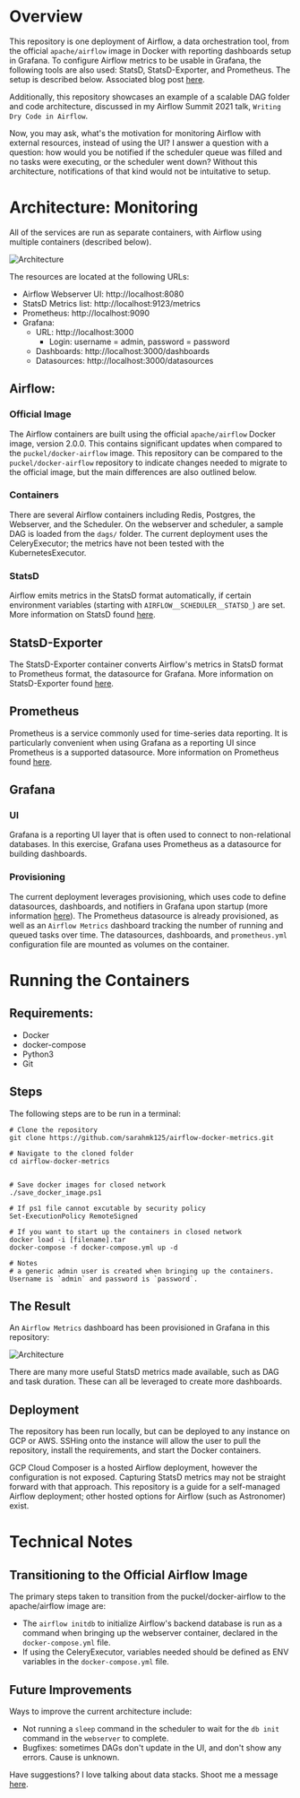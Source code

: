 # Overview

This repository is one deployment of Airflow, a data orchestration tool, from the official `apache/airflow` image in Docker with reporting dashboards setup in Grafana. To configure Airflow metrics to be usable in Grafana, the following tools are also used: StatsD, StatsD-Exporter, and Prometheus. The setup is described below. Associated blog post [here](https://towardsdatascience.com/airflow-in-docker-metrics-reporting-83ad017a24eb).

Additionally, this repository showcases an example of a scalable DAG folder and code architecture, discussed in my Airflow Summit 2021 talk, `Writing Dry Code in Airflow`.

Now, you may ask, what's the motivation for monitoring Airflow with external resources, instead of using the UI? I answer a question with a question: how would you be notified if the scheduler queue was filled and no tasks were executing, or the scheduler went down? Without this architecture, notifications of that kind would not be intuitative to setup.

# Architecture: Monitoring

All of the services are run as separate containers, with Airflow using multiple containers (described below). 

![Architecture](.//documentation/airflow_docker_metrics_diagram.png)

The resources are located at the following URLs:
- Airflow Webserver UI: http://localhost:8080
- StatsD Metrics list: http://localhost:9123/metrics
- Prometheus: http://localhost:9090
- Grafana: 
    - URL: http://localhost:3000
        - Login: username = admin, password = password
    - Dashboards: http://localhost:3000/dashboards
    - Datasources: http://localhost:3000/datasources

## Airflow:

### Official Image

The Airflow containers are built using the official `apache/airflow` Docker image, version 2.0.0. This contains significant updates when compared to the `puckel/docker-airflow` image. This repository can be compared to the `puckel/docker-airflow` repository to indicate changes needed to migrate to the official image, but the main differences are also outlined below.

### Containers

There are several Airflow containers including Redis, Postgres, the Webserver, and the Scheduler. On the webserver and scheduler, a sample DAG is loaded from the `dags/` folder. The current deployment uses the CeleryExecutor; the metrics have not been tested with the KubernetesExecutor.

### StatsD

Airflow emits metrics in the StatsD format automatically, if certain environment variables (starting with `AIRFLOW__SCHEDULER__STATSD_`) are set. More information on StatsD found [here](https://github.com/statsd/statsd).

## StatsD-Exporter

The StatsD-Exporter container converts Airflow's metrics in StatsD format to Prometheus format, the datasource for Grafana. More information on StatsD-Exporter found [here](https://github.com/prometheus/statsd_exporter).

## Prometheus

Prometheus is a service commonly used for time-series data reporting. It is particularly convenient when using Grafana as a reporting UI since Prometheus is a supported datasource. More information on Prometheus found [here](https://prometheus.io/).

## Grafana

### UI

Grafana is a reporting UI layer that is often used to connect to non-relational databases. In this exercise, Grafana uses Prometheus as a datasource for building dashboards.

### Provisioning

The current deployment leverages provisioning, which uses code to define datasources, dashboards, and notifiers in Grafana upon startup (more information [here](https://grafana.com/docs/grafana/latest/administration/provisioning/)). The Prometheus datasource is already provisioned, as well as an `Airflow Metrics` dashboard tracking the number of running and queued tasks over time. The datasources, dashboards, and `prometheus.yml` configuration file are mounted as volumes on the container.

# Running the Containers

## Requirements:
- Docker
- docker-compose
- Python3
- Git

## Steps

The following steps are to be run in a terminal:
```shell
# Clone the repository
git clone https://github.com/sarahmk125/airflow-docker-metrics.git

# Navigate to the cloned folder
cd airflow-docker-metrics


# Save docker images for closed network
./save_docker_image.ps1

# If ps1 file cannot excutable by security policy
Set-ExecutionPolicy RemoteSigned

# If you want to start up the containers in closed network
docker load -i [filename].tar
docker-compose -f docker-compose.yml up -d

# Notes
# a generic admin user is created when bringing up the containers. Username is `admin` and password is `password`.
```


## The Result

An `Airflow Metrics` dashboard has been provisioned in Grafana in this repository:

![Architecture](.//documentation/grafana_dashboard.png)

There are many more useful StatsD metrics made available, such as DAG and task duration. These can all be leveraged to create more dashboards.

## Deployment

The repository has been run locally, but can be deployed to any instance on GCP or AWS. SSHing onto the instance will allow the user to pull the repository, install the requirements, and start the Docker containers.

GCP Cloud Composer is a hosted Airflow deployment, however the configuration is not exposed. Capturing StatsD metrics may not be straight forward with that approach. This repository is a guide for a self-managed Airflow deployment; other hosted options for Airflow (such as Astronomer) exist.

# Technical Notes

## Transitioning to the Official Airflow Image

The primary steps taken to transition from the puckel/docker-airflow to the apache/airflow image are:
- The `airflow initdb` to initialize Airflow's backend database is run as a command when bringing up the webserver container, declared in the `docker-compose.yml` file.
- If using the CeleryExecutor, variables needed should be defined as ENV variables in the `docker-compose.yml` file.

## Future Improvements

Ways to improve the current architecture include:
- Not running a `sleep` command in the scheduler to wait for the `db init` command in the `webserver` to complete.
- Bugfixes: sometimes DAGs don't update in the UI, and don't show any errors. Cause is unknown.

Have suggestions? I love talking about data stacks. Shoot me a message [here](https://www.linkedin.com/in/sarah-krasnik/).
